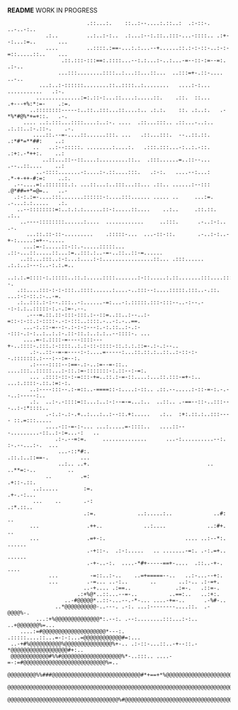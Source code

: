 **README**
WORK IN PROGRESS

                                                                                                    
                                                                                                    
                                                                                                    
                                                                                                    
                                                                                                    
                             .::...:.    ::..:--....:.::..:  .:-::-.  ..-..-:..                     
                .:..         ..:..:-:..  .:...:--:.::..:::-...-::::.. .:+--:...:=..       ...       
                ....         ..::::.:==-...:.:...--+......::.:-:-::-..:-:-=::.....::..    ...       
                     .::.:::-:::==:.::::...--:.:...:-..:...-=--::-:=--=:.          .:-..            
                    ...:::........::::..:...::...::...  ..:::=+-.::-....             ..-..          
              ...:..:-::::::........::..::::..:........   ....:-:...     ...........   .:-.         
             ..............:=:.::-:...::....:.....::.    .::.  ::...    .+---+%:*:=-    .:=.        
           ..::::::::-----:..::..:::...::....:.. .:.:.    ::. .:..:.   .-*%*#@%*+=+::.   .-.        
         .... ..:.:::...::::....:..:-. ....  .::...:::.. .::...-..:..  .:.::..:-.::-.    .-.        
            ....::.--=-....::......:::. ...   .::...:::.  --..::.::.     .:*#*=**##:    ..:         
            ..   ..:--:::::. ........:....:.   .:::.:::...-:..:.-::.     .:+:.-*++:.    ..:         
               ..::...::--::....:.........::..  .:::......=..::--...     .--..::....    ..:         
             ..-::::.......-:....:-.::....:::.   .:-:.   ....--:...:    .*-+-++-#:=:    ..:.        
      .--....=:.:::::::.:. ...::...:..:::...::... .::.. ......:--:::    .@*##=+*=@=..   ..-         
      .:-:.:=-....:::.......::::::-:....:::...... ..... ..     ...:=.   .-...:.:.....   .:.         
       ..--::::::::=:..:.:.:......::-:.....::....    ..:..     .::.::.                 .:..         
        ..----::::::::......:....  ............     ..:::.      .-..:-:..             .-.           
          ...::.::-::-.........    .:::::-...  ...-::-::.       .-..:-:..-+-:.....:=+--.....        
         ...:=-:.....::-::.-.....:::::...    .::-...::.....::...:=..:::.:..-=-..::..::-=......      
        ..::...:::..:-:...:....:-:................::... .:::......  .:.:..:---:..-:.:.=..           
       ..:.:.=::::-:.:::::..::.:.....::::.......:-::.....:.::.......:::....::::::.-:.:--.           
       .::....:::-:-:-:::..::::......:....-..:::--:....:::::.:::..-.::.  ...:-:-::.:-..-=.          
       .:..:::.:-:--.:::..-:......-=:...-:.:::::.:::-:::--..-:--.--:-:.:..:::::-:.-.:=-.--.         
          .---=.::.::-:::-:::.:--::=..::..:--..:-=::-:-::.:-::::-.-:-:::..::::.-..-:.-..==.         
         ...-:.::-=--:-.:-:-:---:.-:.::..:-.:--:::-.:-:..:..:.:-.::-::.:..:.:..--::::-. ...         
         ....=-:.::::-=----::::---+-..::::-.:::.:-::::..:.:-::-::::-::.:.:.::=-.:-.:--..            
           .:-..::--=-=----:-:....=-----:...::.::.:..::..:-::-:--.:::::::.:---:--:=--:.             
           .:----::::--:==-.:-..:=--=-::.. ....:::..:::::...:-::.:=-:::::::-:.::--:-=:.             
           ... .::::-::-:-=:::-+=..::.:-=-::....:...::.:::-=+-:.. ...:.::::-.::.:=:-:.              
           ..:----:::--.:-=::..-====::-:....:-::.. .::.--.....:-::-=-:.-.--..:-----:..              
           .:.  ..:-.-::::=::...:..:-:--=-=...:..  ..::.. .-==--::-..:::---..:-:*::::..             
                .-:.:-.:-.+..:...:..:--::.+:.....   .:..  :+:.::.:..:::---- ::.=:::.....            
                ....-::-=-:-... ...:.....=-::::..   ....::---.........-::..:-:=...-:   ..           
                   .:-.--=:=.     ..............      ...-:..........--:. :-.--...:-.  ...          
                    ...-::*#:.                                     .::.:..::==-.          ...       
                    ..:.. ..+.                                     ..   ..**=:-..          ..       
                ..         .=:                                          .+::-.::.                   
            ..:.....        :=.                                        .+-.-:...                    
            ...    ..       .-:                                       .:*.::..                      
                            .:=.             ..:.....:..             ..#:                 ..        
           ...               .++..             ..:....             ..:#+.               ..          
           ...               .=+-:.                         .... ..:--*:.        ......             
                             .-+::-.  .:-:.....   .. .......-=:. .-:.=+..        ......             
                             .-+-..-:.  ....-*#+-----==+-....  .::..-+-.        ....                
                 ...          -=::..:-..    ..=+=====--..   ..:-...--+:.                            
                 ...         .-=... ..-:..       ..       ..:-.. .:-=+.                             
                            ..-+.... .:==..              .:=-.   .::=-.                             
                          .:+%@*..::...--=-..          ..==:..   ..:+:.                             
                      ..-#@@@@@*..::-...--.-*-... ....-+=-..      .-%#-..                           
                   ..*@@@@@@@@@@-..---. .-:. ...:--------....::.  .-@@@@%-.                         
             ...:+%@@@@@@@@@@@@@@*:.--:. .--:........:::...:-:.. ..+@@@@@@@%=...                    
        ....:=#@@@@@@@@@@@@@@@@@@@@*---:.  .:::::....::...=-:-:...=@@@@@@@@@@@@#=:...               
     ..-+#%@@@@@@@@@@%@@@@@@@@@@@@@@@%+-.. .:-::-...::..-+--::.-*@@@@@@@@@@@@@@@@@@#+:..            
     @@@@@@@@@@@@#%%#@@@@@@@@@@@@@@@@@@@%*-..:::.. ....-=-:=#@@@@@@@@@@@@@@@@@@@@@@@@@@%=..         
     @@@@@@@@@%%###@@@@@@@@@@@@@@@@@@@@@@@@@@@@#*+==+*%@@@@@@@@@@@@@@@@@@@@@@@@@@@@@@@@@@@@@%+:     
     @@@@@@@@@@@@@@@@@@@@@@@@@@@@@@@@@@@@@@@@@@@@@@@@@@@@@@@@@@@@@@@@@@@@@@@@@@@@@@@##@@@@@@@@@     
     @@@@@@@@@@@@@@@@@@@@@@@@@@@@@@@@@@@%#@@@@@@@@@@@@@@@@@@@@@@@@@@@@@@@@@@@@@@@@@@@@@@@@@@@@@     
                                                                                                    
                                                                                                    
                                                                                                    
                                                                                                    
                                                                                                    
